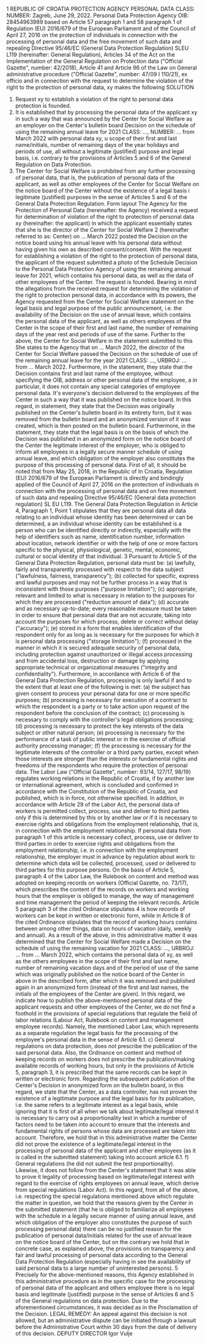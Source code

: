1
REPUBLIC OF CROATIA
PROTECTION AGENCY
PERSONAL DATA
CLASS:
NUMBER:
Zagreb, June 29, 2022.
Personal Data Protection Agency OIB: 28454963989 based on Article 57 paragraph
1 and 58 paragraph 1 of Regulation (EU) 2016/679 of the European Parliament and of the Council of April 27, 2016 on
the protection of individuals in connection with the processing of personal data and the free movement of such data
and repealing Directive 95/46/EC (General Data Protection Regulation) SLEU L119
(hereinafter: General Regulation), Articles 34 of the Act on the Implementation of the General Regulation on Protection
data ("Official Gazette", number: 42/2018), Article 41 and Article 96 of the Law on General
administrative procedure ("Official Gazette", number: 47/09 I 110/21), ex officio and
in connection with the request to determine the violation of the right to the protection of personal data, xy makes the following
SOLUTION
1. Request xy to establish a violation of the right to personal data protection is founded.
2. It is established that by processing the personal data of the applicant xy in such a way that
was announced by the Center for Social Welfare as an employer on the Center's bulletin board
Decision on the schedule of using the remaining annual leave for 2021
CLASS: ..., NUMBER: ... from March 2022 with personal data xy, u
scope of their first and last name/initials, number of remaining days of the year
holidays and periods of use, all without a legitimate (justified) purpose and legal
basis, i.e. contrary to the provisions of Articles 5 and 6 of the General Regulation on Data Protection.
3. The Center for Social Welfare is prohibited from any further processing of personal data,
that is, the publication of personal data of the applicant, as well as other employees
of the Center for Social Welfare on the notice board of the Center without the existence of a legal basis i
legitimate (justified) purposes in the sense of Articles 5 and 6 of the General Data Protection Regulation.
Form layout
The Agency for the Protection of Personal Data (hereinafter: the Agency) received a request for
determination of violation of the right to protection of personal data xy (hereinafter: the applicant)
in which the applicant essentially states that she is the director of the Center for Social Welfare
2
(hereinafter referred to as: Center) on ... March 2022 posted the Decision on the notice board
using his annual leave with his personal data without having given his own as described
consent/consent.
With the request for establishing a violation of the right to the protection of personal data, the applicant
of the request submitted a photo of the Schedule Decision to the Personal Data Protection Agency
of using the remaining annual leave for 2021, which contains his personal data,
as well as the data of other employees of the Center.
The request is founded.
Bearing in mind the allegations from the received request for determining the violation of the right to protection
personal data, in accordance with its powers, the Agency requested from the Center for Social Welfare
statement on the legal basis and legal purpose of the public announcement, i.e. the availability of the Decision on
the use of annual leave, which contains the personal data of the applicant, as well as others
employees of the Center in the scope of their first and last name, the number of remaining days of the year
rest and periods of use of the same.
Further to the above, the Center for Social Welfare in the statement submitted to this
She states to the Agency that on ... March 2022, the director of the Center for Social Welfare
passed the Decision on the schedule of use of the remaining annual leave for the year 2021 CLASS:
..., URBROJ: ... from ... March 2022. Furthermore, in the statement, they state that the Decision contains
first and last name of the employee, without specifying the OIB, address or other personal data of the employee, a
in particular, it does not contain any special categories of employee personal data. It's everyone's decision
delivered to the employees of the Center in such a way that it was published on the notice board. In this regard, in
statement, they state that the Decision was originally published on the Center's bulletin board in its entirety
form, but it was removed from the bulletin board and an anonymized version of it was created, which is
then posted on the bulletin board. Furthermore, in the statement, they state that the legal basis is
on the basis of which the Decision was published in an anonymized form on the notice board of the Center
the legitimate interest of the employer, who is obliged to inform all employees in a legally secure manner
schedule of using annual leave, and which obligation of the employer also constitutes the purpose of this
processing of personal data.
First of all, it should be noted that from May 25, 2018, in the Republic of
In Croatia, Regulation (EU) 2016/679 of the European Parliament is directly and bindingly applied
of the Council of April 27, 2016 on the protection of individuals in connection with the processing of personal data and on
free movement of such data and repealing Directive 95/46/EC (General
data protection regulation) SL EU L119.
The General Data Protection Regulation in Article 4, Paragraph 1, Point 1 stipulates that they are personal
data all data relating to an individual whose identity has been determined or can be determined, a
an individual whose identity can be established is a person who can be identified directly or
indirectly, especially with the help of identifiers such as name, identification number, information about
location, network identifier or with the help of one or more factors specific to the physical,
physiological, genetic, mental, economic, cultural or social identity of that individual.
3
Pursuant to Article 5 of the General Data Protection Regulation, personal data must be: (a)
lawfully, fairly and transparently processed with respect to the data subject ("lawfulness, fairness,
transparency"); (b) collected for specific, express and lawful purposes and may not be further
process in a way that is inconsistent with those purposes ("purpose limitation"); (c) appropriate,
relevant and limited to what is necessary in relation to the purposes for which they are processed ("reduction
amount of data"); (d) accurate and as necessary up-to-date; every reasonable measure must be taken
in order to ensure that personal data that are not accurate, taking into account the purposes for which
process, delete or correct without delay ("accuracy"); (e) stored in a form that enables
identification of the respondent only for as long as is necessary for the purposes for which it is personal
data processing ("storage limitation"); (f) processed in the manner in which it is secured
adequate security of personal data, including protection against unauthorized or illegal access
processing and from accidental loss, destruction or damage by applying appropriate technical or
organizational measures ("integrity and confidentiality").
Furthermore, in accordance with Article 6 of the General Data Protection Regulation, processing is only lawful
if and to the extent that at least one of the following is met: (a) the subject has given consent
to process your personal data for one or more specific purposes; (b) processing is necessary for
execution of a contract to which the respondent is a party or to take action upon request
of the respondent before the conclusion of the contract; (c) processing is necessary to comply with the controller's legal obligations
processing; (d) processing is necessary to protect the key interests of the data subject or other natural person;
(e) processing is necessary for the performance of a task of public interest or in the exercise of official authority
processing manager; (f) the processing is necessary for the legitimate interests of the controller or a third party
parties, except when those interests are stronger than the interests or fundamental rights and freedoms of the respondents who
require the protection of personal data.
The Labor Law ("Official Gazette", number: 93/14, 127/17, 98/19) regulates working
relations in the Republic of Croatia, if by another law or international agreement, which is
concluded and confirmed in accordance with the Constitution of the Republic of Croatia, and published, which is in force,
not otherwise specified.
In addition, in accordance with Article 29 of the Labor Act, the personal data of workers is permitted
collect, process, use and deliver to third parties only if this is determined by this or
by another law or if it is necessary to exercise rights and obligations from the employment relationship,
that is, in connection with the employment relationship. If personal data from paragraph 1 of this article is necessary
collect, process, use or deliver to third parties in order to exercise rights and obligations
from the employment relationship, i.e. in connection with the employment relationship, the employer must in advance by regulation
about work to determine which data will be collected, processed, used or delivered to third parties for this purpose
persons.
On the basis of Article 5, paragraph 4 of the Labor Law, the Rulebook on content and method was adopted
on keeping records on workers (Official Gazette, no. 73/17), which prescribes the content of the records
on workers and working hours that the employer is obliged to manage, the way of management and time management
the period of keeping the relevant records. Article 5 paragraph 3 of the cited Ordinance stipulates
4
is how records of workers can be kept in written or electronic form, while in
Article 8 of the cited Ordinance stipulates that the record of working hours contains between
among other things, data on hours of vacation (daily, weekly and annual).
As a result of the above, in this administrative matter it was determined that the Center for Social Welfare
made a Decision on the schedule of using the remaining vacation for 2021 CLASS:
..., URBROJ: ... from ... March 2022, which contains the personal data of xy, as well as the others
employees in the scope of their first and last name, number of remaining vacation days and
of the period of use of the same which was originally published on the notice board of the Center in above
in the described form, after which it was removed and published again in an anonymized form
(instead of the first and last names, the initials of the employees of the Center are given).
In this regard, we indicate how to publish the above-mentioned personal data of the applicant
requests and other employees of the Center, we do not find a foothold in the provisions of special regulations that
regulate the field of labor relations (Labour Act, Rulebook on content and management
employee records). Namely, the mentioned Labor Law, which represents as a separate regulation
the legal basis for the processing of the employee's personal data in the sense of Article 6.1. c) General regulations on
data protection, does not prescribe the publication of the said personal data. Also, the Ordinance on
content and method of keeping records on workers does not prescribe the publication/making available
records of working hours, but only in the provisions of Article 5, paragraph 3, it is prescribed that the same
records can be kept in written or electronic form.
Regarding the subsequent publication of the Center's Decision in anonymized form on the bulletin board,
in this regard, we state that the Center, as a data controller, has not proven the existence of a legitimate purpose
and the legal basis for its publication, i.e. the same refers to a legitimate interest as a legal basis,
while ignoring that it is first of all when we talk about legitimate/legal interest
it is necessary to carry out a proportionality test in which a number of factors need to be taken into account
to ensure that the interests and fundamental rights of persons whose data are processed are taken into account.
Therefore, we hold that in this administrative matter the Center did not prove the existence of a legitimate/legal
interest in the processing of personal data of the applicant and other employees (as it is called
in the submitted statement) taking into account article 6.1. f) General regulations (he did not submit the test
proportionality). Likewise, it does not follow from the Center's statement that it was able to prove it
legality of processing based on legitimate/legal interest with regard to the exercise of rights
employees on annual leave, which derive from special regulations (Labor Act).
In this regard, from all of the above, i.e. respecting the special regulations mentioned above
which regulate the matter in question, we hold that the reasons given by the Center in the submitted
statement (that he is obliged to familiarize all employees with the schedule in a legally secure manner
of using annual leave, and which obligation of the employer also constitutes the purpose of such processing
personal data) there can be no justified reason for the publication of personal data/initials related
for the use of annual leave on the notice board of the Center, but on the contrary we hold that in concrete
case, as explained above, the provisions on transparency and fair and
lawful processing of personal data according to the General Data Protection Regulation (especially having in
see the availability of said personal data to a large number of uninterested persons).
5
Precisely for the above-mentioned reasons, this Agency established in this administrative procedure
as in the specific case for the processing of personal data of the applicant and others
employee there is no legal basis and legitimate (justified) purpose in the sense of Articles 6 and 5 of the General
regulations on data protection.
Due to the aforementioned circumstances, it was decided as in the Proclamation of the Decision.
LEGAL REMEDY:
An appeal against this decision is not allowed, but an administrative dispute can be initiated through a lawsuit
before the Administrative Court within 30 days from the date of delivery of this decision.
DEPUTY DIRECTOR
Igor Vulje
